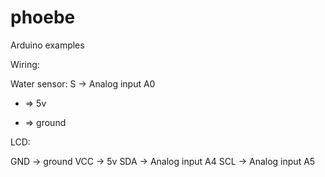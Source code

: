 phoebe
======

Arduino examples

Wiring: 

Water sensor:
S -> Analog input A0
+ => 5v 
- => ground

LCD:

GND -> ground
VCC -> 5v
SDA -> Analog input A4
SCL -> Analog input A5

